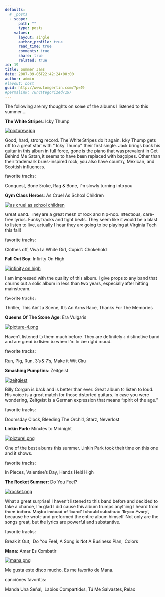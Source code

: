 ```yaml
---
defaults:
  # _posts
  - scope:
      path: ""
      type: posts
    values:
      layout: single
      author_profile: true
      read_time: true
      comments: true
      share: true
      related: true
id: 19
title: Summer Jams
date: 2007-09-05T22:42:24+00:00
author: admin
#layout: post
guid: http://www.tomgertin.com/?p=19
#permalink: /uncategorized/19/
---
```

The following are my thoughts on some of the albums I listened to this summer&#8230;.

**The White Stripes**: Icky Thump

[![picturew.jpg](http://www.tomgertin.com/blog/wp-content/uploads/2007/09/picturew.thumbnail.jpg)](http://www.tomgertin.com/blog/wp-content/uploads/2007/09/picturew.jpg "picturew.jpg") [](http://www.tomgertin.com/blog/wp-content/uploads/2007/09/picture-1.png "icky thump")

Good, hard, strong record. The White Stripes do it again. Icky Thump gets off to a great start with “ Icky Thump”, their first single. Jack brings back his guitar in this album in full force, gone is the piano that was prevalent in Get Behind Me Satan, it seems to have been replaced with bagpipes. Other than their trademark blues-inspired rock, you also have country, Mexican, and Scottish influences.

favorite tracks:

Conquest, Bone Broke, Rag & Bone, I’m slowly turning into you
  
**Gym Class Heroes**: As Cruel As School Children

[![as cruel as school children](http://www.tomgertin.com/blog/wp-content/uploads/2007/09/picture-2.thumbnail.png)](http://www.tomgertin.com/blog/wp-content/uploads/2007/09/picture-2.png "as cruel as school children")

Great Band. They are a great mesh of rock and hip-hop. Infectious, care-free lyrics. Funky tracks and tight beats. They seem like it would be a blast to listen to live, actually I hear they are going to be playing at Virginia Tech this fall!

favorite tracks:

Clothes off, Viva La White Girl, Cupid’s Chokehold
  
**Fall Out Boy**: Infinity On High

[![infinity on high](http://www.tomgertin.com/blog/wp-content/uploads/2007/09/picture-3.thumbnail.png)](http://www.tomgertin.com/blog/wp-content/uploads/2007/09/picture-3.png "infinity on high")

I am impressed with the quality of this album. I give props to any band that churns out a solid album in less than two years, especially after hitting mainstream.
  
favorite tracks:

Thriller, This Ain’t a Scene, It’s An Arms Race, Thanks For The Memories
  
**Queens Of The Stone Age**: Era Vulgaris

[![picture-4.png](http://www.tomgertin.com/blog/wp-content/uploads/2007/09/picture-4.thumbnail.png)](http://www.tomgertin.com/blog/wp-content/uploads/2007/09/picture-4.png "picture-4.png")

Haven’t listened to them much before. They are definitely a distinctive band and are great to listen to when I’m in the right mood.

favorite tracks:

Run, Pig, Run, 3’s & 7’s, Make it Wit Chu

**Smashing Pumpkins**: Zeitgeist

[![zeitgiest](http://www.tomgertin.com/blog/wp-content/uploads/2007/09/picture-5.thumbnail.png)](http://www.tomgertin.com/blog/wp-content/uploads/2007/09/picture-5.png "zeitgiest")

Billy Corgan is back and is better than ever. Great album to listen to loud. His voice is a great match for those distorted guitars. In case you were wondering, Zeitgeist is a German expression that means “spirit of the age.”
  
favorite tracks:

Doomsday Clock, Bleeding The Orchid, Starz, Neverlost

**Linkin Park:** Minutes to Midnight

[![picturel.png](http://www.tomgertin.com/blog/wp-content/uploads/2007/09/picturel.thumbnail.png)](http://www.tomgertin.com/blog/wp-content/uploads/2007/09/picturel.png "picturel.png")

One of the best albums this summer. Linkin Park took their time on this one and it shows.
  
favorite tracks:

In Pieces, Valentine&#8217;s Day, Hands Held High

**The Rocket Summer:** Do You Feel?

[![rocket.png](http://www.tomgertin.com/blog/wp-content/uploads/2007/09/rocket.thumbnail.png)](http://www.tomgertin.com/blog/wp-content/uploads/2007/09/rocket.png "rocket.png")

What a great surprise! I haven&#8217;t listened to this band before and decided to take a chance, I&#8217;m glad I did cause this album trumps anything I heard from them before. Maybe instead of &#8216;band&#8217; I should substitute &#8216;Bryce Avary&#8217;, because he wrote and preformed the entire album himself. Not only are the songs great, but the lyrics are powerful and substantive.

favorite tracks:

Break it Out,  Do You Feel, A Song is Not A Business Plan,  Colors

**Mana:** Amar Es Combatir

[![mana.png](http://www.tomgertin.com/blog/wp-content/uploads/2007/09/mana.thumbnail.png)](http://www.tomgertin.com/blog/wp-content/uploads/2007/09/mana.png "mana.png")

Me gusta este disco mucho. Es me favorito de Mana.

canciónes favoritos:

Manda Una Señal,  Labios Compartidos, Tú Me Salvastes, Relax
